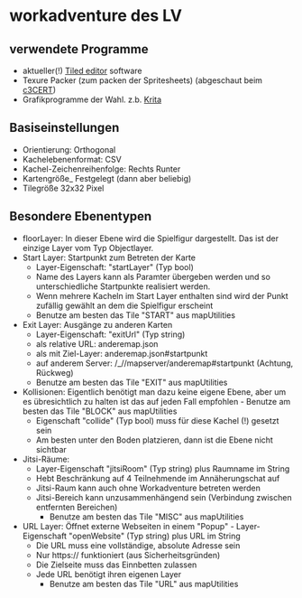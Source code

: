 # workadventure des LV


## verwendete Programme

- aktueller(!) [Tiled editor](https://www.mapeditor.org/) software
- Texure Packer (zum packen der Spritesheets) (abgeschaut beim [c3CERT](https://github.com/c3CERT/rc3-cert))
- Grafikprogramme der Wahl. z.b. [Krita](https://krita.org)

## Basiseinstellungen
- Orientierung: Orthogonal
- Kachelebenenformat: CSV
- Kachel-Zeichenreihenfolge: Rechts Runter
- Kartengröße_ Festgelegt (dann aber beliebig)
- Tilegröße 32x32 Pixel

## Besondere Ebenentypen
- floorLayer: In dieser Ebene wird die Spielfigur dargestellt. Das ist der einzige Layer vom Typ Objectlayer.
- Start Layer: Startpunkt zum Betreten der Karte
	- Layer-Eigenschaft: "startLayer" (Typ bool)
	- Name des Layers kann als Paramter übergeben werden und so unterschiedliche Startpunkte realisiert werden.
	- Wenn mehrere Kacheln im Start Layer enthalten sind wird der Punkt zufällig gewählt an dem die Spielfigur erscheint
	- Benutze am besten das Tile "START" aus mapUtilities
- Exit Layer: Ausgänge zu anderen Karten
	- Layer-Eigenschaft: "exitUrl" (Typ string)
	- als relative URL: anderemap.json
	- als mit Ziel-Layer: anderemap.json#startpunkt
	- auf anderem Server: /_//mapserver/anderemap#startpunkt (Achtung, Rückweg)
	- Benutze am besten das Tile "EXIT" aus mapUtilities
- Kollisionen: Eigentlich benötigt man dazu keine eigene Ebene, aber um es übresichtlich zu halten ist das auf jeden Fall empfohlen
        - Benutze am besten das Tile "BLOCK" aus mapUtilities
	- Eigenschaft "collide" (Typ bool) muss für diese Kachel (!) gesetzt sein
	- Am besten unter den Boden platzieren, dann ist die Ebene nicht sichtbar
- Jitsi-Räume:
	- Layer-Eigenschaft "jitsiRoom" (Typ string) plus Raumname im String
	- Hebt Beschränkung auf 4 Teilnehmende im Annäherungschat auf
	- Jitsi-Raum kann auch ohne Workadventure betreten werden
	- Jitsi-Bereich kann unzusammenhängend sein (Verbindung zwischen entfernten Bereichen)
        - Benutze am besten das Tile "MISC" aus mapUtilities
- URL Layer: Öffnet externe Webseiten in einem "Popup"
        - Layer-Eigenschaft "openWebsite" (Typ string) plus URL im String
	- Die URL muss eine vollständige, absolute Adresse sein
	- Nur https:// funktioniert (aus Sicherheitsgründen)
	- Die Zielseite muss das Einnbetten zulassen
	- Jede URL benötigt ihren eigenen Layer
        - Benutze am besten das Tile "URL" aus mapUtilities






